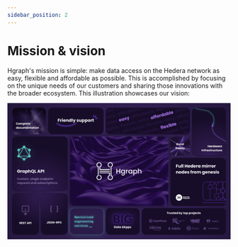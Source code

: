 ```yaml
---
sidebar_position: 2
---
```


# Mission & vision

Hgraph's mission is simple: make data access on the Hedera network as easy, flexible and affordable as possible. This is accomplished by focusing on the unique needs of our customers and sharing those innovations with the broader ecosystem. This illustration showcases our vision:

![image](../../static/img/Hgraph_Bento-Box-Deck_June-2024.png)